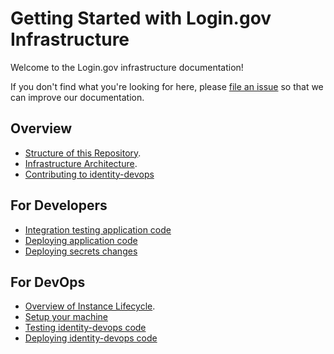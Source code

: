 # Getting Started with Login.gov Infrastructure

Welcome to the Login.gov infrastructure documentation!

If you don't find what you're looking for here, please [file an
issue](https://github.com/18F/identity-devops-private/issues/new?labels[]=documentation)
so that we can improve our documentation.

## Overview

- [Structure of this Repository](structure-of-this-repository.md).
- [Infrastructure Architecture](technical/architecture.md).
- [Contributing to identity-devops](contributing.md)

## For Developers

- [Integration testing application code](technical/testing/application.md)
- [Deploying application code](technical/deployment/application.md)
- [Deploying secrets changes](technical/deployment/secrets.md)

## For DevOps

- [Overview of Instance Lifecycle](technical/life-of-an-instance.md).
- [Setup your machine](technical/dependencies.md)
- [Testing identity-devops code](technical/testing.md)
- [Deploying identity-devops code](technical/deployment.md)
